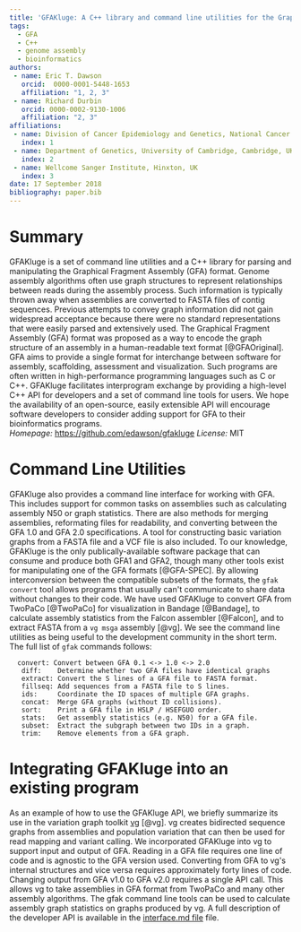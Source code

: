 ```yaml
---
title: 'GFAKluge: A C++ library and command line utilities for the Graphical Fragment Assembly formats'
tags:
  - GFA
  - C++
  - genome assembly
  - bioinformatics
authors:
 - name: Eric T. Dawson
   orcid:  0000-0001-5448-1653
   affiliation: "1, 2, 3"
 - name: Richard Durbin
   orcid: 0000-0002-9130-1006
   affiliation: "2, 3"
affiliations:
 - name: Division of Cancer Epidemiology and Genetics, National Cancer Institute, Rockville, MD, USA
   index: 1
 - name: Department of Genetics, University of Cambridge, Cambridge, UK
   index: 2
 - name: Wellcome Sanger Institute, Hinxton, UK
   index: 3
date: 17 September 2018
bibliography: paper.bib
---
```


# Summary
GFAKluge is a set of command line utilities and a C++ library for parsing and
manipulating the Graphical Fragment Assembly (GFA) format. 
Genome assembly algorithms often use graph structures
to represent relationships between reads during the assembly process. Such information
is typically thrown away when assemblies are converted to FASTA files of contig sequences. 
Previous attempts to convey graph information did not gain widespread acceptance because there were no standard representations that were easily parsed and extensively used.
The Graphical Fragment Assembly
(GFA) format was proposed as a way to encode the graph structure of an assembly in a human-readable
text format [@GFAOriginal]. 
GFA aims to provide a single format for interchange between software for assembly, scaffolding, assessment and
visualization. Such programs are often written in high-performance
programming languages such as C or C++. GFAKluge facilitates interprogram exchange by providing
a high-level C++ API for developers and a set of command line tools for users. We hope the availability of an open-source,
easily extensible API will encourage software developers to consider adding support for GFA to their
bioinformatics programs.  
*Homepage:* https://github.com/edawson/gfakluge
*License:* MIT

# Command Line Utilities
GFAKluge also provides a command line interface for working with GFA. This includes support for
common tasks on assemblies such as calculating assembly N50 or graph statistics. There are also methods for merging
assemblies, reformating files for readability, and converting between the GFA 1.0 and GFA 2.0 specifications. A tool for constructing basic variation graphs
from a FASTA file and a VCF file is also included. To our knowledge,
GFAKluge is the only publically-available software package that can consume and produce both GFA1 and GFA2, though many other tools
exist for manipulating one of the GFA formats [@GFA-SPEC]. By allowing interconversion
between the compatible subsets of the formats, the `gfak convert` tool allows programs that usually can't communicate to share data
without changes to their code. We have used GFAKluge to convert GFA from TwoPaCo [@TwoPaCo] for visualization in Bandage [@Bandage], to calculate assembly
statistics from the Falcon assembler [@Falcon], and to extract FASTA from a `vg msga` assembly [@vg]. We see the command line utilities as being useful
to the development community in the short term. The full list of `gfak` commands follows:  
```
  convert: Convert between GFA 0.1 <-> 1.0 <-> 2.0
   diff:    Determine whether two GFA files have identical graphs
   extract: Convert the S lines of a GFA file to FASTA format.
   fillseq: Add sequences from a FASTA file to S lines.
   ids:     Coordinate the ID spaces of multiple GFA graphs.
   concat:  Merge GFA graphs (without ID collisions).
   sort:    Print a GFA file in HSLP / HSEFGUO order.
   stats:   Get assembly statistics (e.g. N50) for a GFA file.
   subset:  Extract the subgraph between two IDs in a graph.
   trim:    Remove elements from a GFA graph.
```

# Integrating GFAKluge into an existing program
As an example of how to use the GFAKluge API, we briefly summarize its use in the variation graph toolkit [vg](https://github.com/vgteam/vg) [@vg].
vg creates bidirected sequence graphs from assemblies and population variation that can then be used for read mapping and variant calling. We incorporated
GFAKluge into vg to support input and output of GFA. Reading in a GFA file requires one line of code and is agnostic to
the GFA version used. Converting from GFA to vg's internal structures and vice versa requires approximately forty lines of code. Changing output from
GFA v1.0 to GFA v2.0 requires a single API call. This allows vg to take assemblies in GFA format from TwoPaCo and many other assembly algorithms.
The gfak command line tools can be used to calculate assembly graph statistics on graphs produced by vg. A full description of the developer API is available in
the [interface.md file](https://github.com/edawson/gfakluge/blob/master/interface.md) file.

